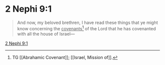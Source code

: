 # 2 Nephi 9:1

> And now, my beloved brethren, I have read these things that ye might know concerning the <u>covenants</u>[^a] of the Lord that he has covenanted with all the house of Israel—

[2 Nephi 9:1](https://www.churchofjesuschrist.org/study/scriptures/bofm/2-ne/9?lang=eng&id=p1#p1)


[^a]: TG [[Abrahamic Covenant]]; [[Israel, Mission of]].
